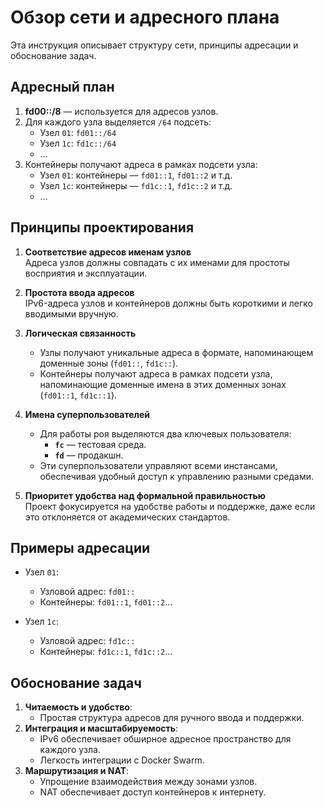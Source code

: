 # Обзор сети и адресного плана

Эта инструкция описывает структуру сети, принципы адресации и обоснование задач.

## Адресный план

1. **fd00::/8** — используется для адресов узлов.
2. Для каждого узла выделяется `/64` подсеть:
   - Узел `01`: `fd01::/64`
   - Узел `1c`: `fd1c::/64`
   - …
3. Контейнеры получают адреса в рамках подсети узла:
   - Узел `01`: контейнеры — `fd01::1`, `fd01::2` и т.д.
   - Узел `1c`: контейнеры — `fd1c::1`, `fd1c::2` и т.д.
   - …

## Принципы проектирования

1. **Соответствие адресов именам узлов**  
   Адреса узлов должны совпадать с их именами для простоты восприятия и эксплуатации.  

2. **Простота ввода адресов**  
   IPv6-адреса узлов и контейнеров должны быть короткими и легко вводимыми вручную.  

3. **Логическая связанность**  
   - Узлы получают уникальные адреса в формате, напоминающем доменные зоны (`fd01::`, `fd1c::`).  
   - Контейнеры получают адреса в рамках подсети узла, напоминающие доменные имена в этих доменных зонах (`fd01::1`, `fd1c::1`).  

4. **Имена суперпользователей**  
   - Для работы роя выделяются два ключевых пользователя:  
     - **`fc`** — тестовая среда.  
     - **`fd`** — продакшн.  
   - Эти суперпользователи управляют всеми инстансами, обеспечивая удобный доступ к управлению разными средами.  

5. **Приоритет удобства над формальной правильностью**  
   Проект фокусируется на удобстве работы и поддержке, даже если это отклоняется от академических стандартов.  

## Примеры адресации

- Узел `01`: 
  - Узловой адрес: `fd01::`
  - Контейнеры: `fd01::1`, `fd01::2`...

- Узел `1c`: 
  - Узловой адрес: `fd1c::`
  - Контейнеры: `fd1c::1`, `fd1c::2`...

## Обоснование задач

1. **Читаемость и удобство**:
   - Простая структура адресов для ручного ввода и поддержки.
2. **Интеграция и масштабируемость**:
   - IPv6 обеспечивает обширное адресное пространство для каждого узла.
   - Легкость интеграции с Docker Swarm.
3. **Маршрутизация и NAT**:
   - Упрощение взаимодействия между зонами узлов.
   - NAT обеспечивает доступ контейнеров к интернету.

